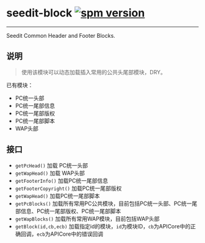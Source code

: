 # seedit-block [![spm version](https://moekit.timo.today/badge/seedit-block)](https://moekit.timo.today/package/seedit-block)

---

Seedit Common Header and Footer Blocks.

## 说明
> 使用该模块可以动态加载插入常用的公共头尾部模块，DRY。

已有模块：

+ PC统一头部
+ PC统一尾部信息
+ PC统一尾部版权
+ PC统一尾部脚本
+ WAP头部

## 接口 

+ `getPcHead()` 加载 PC统一头部
+ `getWapHead()` 加载 WAP头部
+ `getFooterInfo()` 加载PC统一尾部信息
+ `getFooterCopyright()` 加载PC统一尾部版权
+ `getWapHead()` 加载PC统一尾部脚本
+ `getPcBlocks()` 加载所有常用PC公共模块，目前包括PC统一头部、PC统一尾部信息、PC统一尾部版权、PC统一尾部脚本
+ `getWapBlocks()` 加载所有常用WAP模块，目前包括WAP头部
+ `getBlock(id,cb,ecb)` 加载指定id的模块，`id`为模块ID，`cb`为APICore中的正确回调，`ecb`为APICore中的错误回调

